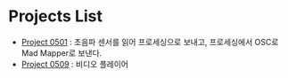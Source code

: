 # Projects List

* [Project 0501](Project_0501/) : 초음파 센서를 읽어 프로세싱으로 보내고, 프로세싱에서 OSC로 Mad Mapper로 보낸다.
* [Project 0509](Project_0509/) : 비디오 플레이어